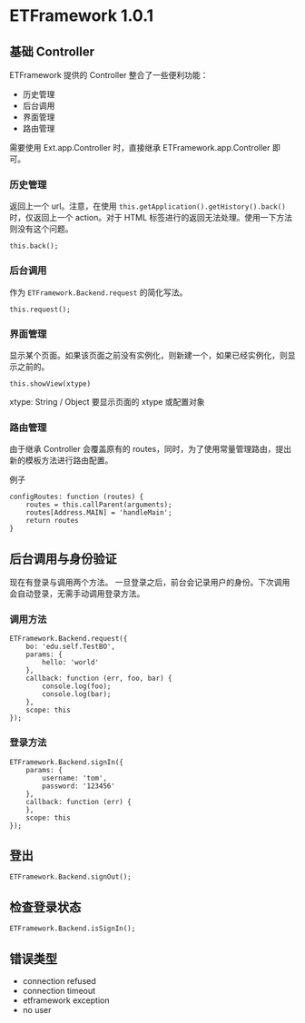 ETFramework 1.0.1
============================

基础 Controller
----------------------------
ETFramework 提供的 Controller 整合了一些便利功能：
- 历史管理
- 后台调用
- 界面管理
- 路由管理

需要使用 Ext.app.Controller 时，直接继承 ETFramework.app.Controller 即可。

### 历史管理
返回上一个 url。注意，在使用 `this.getApplication().getHistory().back()` 时，仅返回上一个 action。对于 HTML 标签进行的返回无法处理。使用一下方法则没有这个问题。
```
this.back();
```

### 后台调用
作为 `ETFramework.Backend.request` 的简化写法。
```
this.request();
```

### 界面管理
显示某个页面。如果该页面之前没有实例化，则新建一个，如果已经实例化，则显示之前的。
```
this.showView(xtype)
```
xtype: String / Object
要显示页面的 xtype 或配置对象

### 路由管理
由于继承 Controller 会覆盖原有的 routes，同时，为了使用常量管理路由，提出新的模板方法进行路由配置。

例子
```
configRoutes: function (routes) {
    routes = this.callParent(arguments);
    routes[Address.MAIN] = 'handleMain';
    return routes
}
```

后台调用与身份验证
-----------------------------
现在有登录与调用两个方法。
一旦登录之后，前台会记录用户的身份。下次调用会自动登录，无需手动调用登录方法。

### 调用方法
```
ETFramework.Backend.request({
    bo: 'edu.self.TestBO',
    params: {
        hello: 'world'
    },
    callback: function (err, foo, bar) {
        console.log(foo);
        console.log(bar);
    },
    scope: this
});
```

### 登录方法
```
ETFramework.Backend.signIn({
    params: {
        username: 'tom',
        password: '123456'
    },
    callback: function (err) {
    },
    scope: this
});
```

登出
--------------------------
```
ETFramework.Backend.signOut();
```

检查登录状态
--------------------------
```
ETFramework.Backend.isSignIn();
```

错误类型
-----------------------------
- connection refused
- connection timeout
- etframework exception
- no user 
